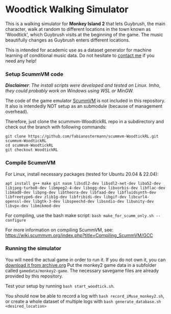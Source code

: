 # Woodtick Walking Simulator

This is a walking simulator for **Monkey Island 2** that lets Guybrush, the main character, walk at random to different locations in the town known as 'Woodtick', which Guybrush visits at the beginning of the game.
The music beautifully changes as Guybrush enters different locations.

This is intended for academic use as a dataset generator for machine learning of conditional music data.
Do not hesitate to [contact me](mailto:fabian.ostermann@tu-dortmund.de) if you need any help!

### Setup ScummVM code

***Disclaimer***: *The install scripts were developed and tested on Linux. Imho, they could probably work on Windows using WSL or MinGW.*

The code of the game emulator [ScummVM](https://www.scummvm.org/) is not included in this repository.
It also is intendedly NOT setup as an submodule (because of management overhead).

Therefore, just clone the scummvm-WoodtickRL repo in a subdirectory and check out the branch with following commands:
```
git clone https://github.com/fabianostermann/scummvm-WoodtickRL.git scummvm-WoodtickRL
cd scummvm-WoodtickRL
git checkout WoodtickRL
```

### Compile ScummVM

For Linux, install necessary packages (tested for Ubuntu 20.04 & 22.04):

```
apt install g++ make git nasm libsdl2-dev libsdl2-net-dev liba52-dev libjpeg-turbo8-dev libmpeg2-4-dev libogg-dev libvorbis-dev libflac-dev libmad0-dev libpng-dev libtheora-dev libfaad-dev libfluidsynth-dev libfreetype6-dev zlib1g-dev libfribidi-dev libgif-dev libcurl4-openssl-dev libgtk-3-dev libspeechd-dev libsndio-dev libunity-dev libvpx-dev libmikmod-dev
```

For compiling, use the bash make script: `bash make_for_scumm_only.sh --configure`

For more information on compiling ScummVM, see:
<https://wiki.scummvm.org/index.php?title=Compiling_ScummVM/GCC>

### Running the simulator

You will need the actual game in order to run it.
If you do not own it, you can [download it from archive.org](https://archive.org/details/msdos_Monkey_Island_2_-_LeChucks_Revenge_1991)
Put the monkey2 game data in a subfolder called `gamedata/monkey2-game`. The necessary savegame files are already provided by this repository.

Test your setup by running `bash start_woodtick.sh`.

You should now be able to record a log with `bash record_iMuse_monkey2.sh`,\
or create a whole dataset of multiple logs with `bash generate_database.sh <desired_location>`


